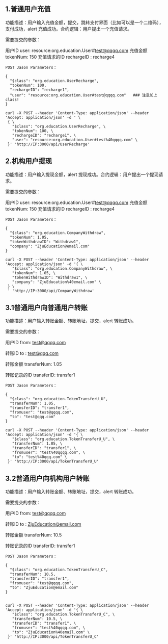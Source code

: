 ## 1.普通用户充值

功能描述：用户输入充值金额，提交，跳转支付界面（比如可以是一个二维码），支付成功，alert 充值成功。合约逻辑：用户提出一个充值请求。

需要提交的参数：

用户ID user:  resource:org.education.User#test@qqqq.com
充值金额 tokenNum:  150
充值请求的ID rechargeID :  recharge4

```
POST Jason Parameters：

{
  "$class": "org.education.UserRecharge",
  "tokenNum": 100,
  "rechargeID": "recharge1",
  "user": "resource:org.education.User#test@qqqq.com"   ### 注意加上class!
}

curl -X POST --header 'Content-Type: application/json' --header 'Accept: application/json' -d ' \ 
 { \ 
   "$class": "org.education.UserRecharge", \ 
   "tokenNum": 100, \ 
   "rechargeID": "recharge1", \ 
   "user": "resource:org.education.User#test%40qqqq.com" \ 
 }' 'http://IP:3000/api/UserRecharge'
```



## 2.机构用户提现

功能描述：用户输入提现金额，alert 提现成功。合约逻辑：用户提出一个提现请求。

需要提交的参数：

用户ID user:  resource:org.education.User#test@qqqq.com
充值金额 tokenNum:  150
充值请求的ID rechargeID :  recharge4

```
POST Jason Parameters：

{
  "$class": "org.education.CompanyWithdraw",
  "tokenNum": 1.05,
  "tokenWithdrawID": "Withdraw1",
  "company": "ZjuEducation@email.com"
}

curl -X POST --header 'Content-Type: application/json' --header 'Accept: application/json' -d '{ \ 
   "$class": "org.education.CompanyWithdraw", \ 
   "tokenNum": 1.05, \ 
   "tokenWithdrawID": "Withdraw1", \ 
   "company": "ZjuEducation%40email.com" \ 
 } \ 
 ' 'http://IP:3000/api/CompanyWithdraw'
```

## 3.1普通用户向普通用户转账

功能描述：用户输入转账金额、转账地址，提交，alert 转账成功。

需要提交的参数：

用户ID from:  test@qqqq.com

转账ID to :   test@qqq.com

转账金额 transferNum:  1.05

转账记录的ID transferID:  transfer1

```
POST Jason Parameters：

{
  "$class": "org.education.TokenTransferU_U",
  "transferNum": 1.05,
  "transferID": "transfer1",
  "fromuser": "test@qqqq.com",
  "to": "test@qqq.com"
}

curl -X POST --header 'Content-Type: application/json' --header 'Accept: application/json' -d '{ \ 
   "$class": "org.education.TokenTransferU_U", \ 
   "transferNum": 1.05, \ 
   "transferID": "transfer1", \ 
   "fromuser": "test%40qqqq.com", \ 
   "to": "test%40qqq.com" \ 
 }' 'http://IP:3000/api/TokenTransferU_U'
```

## 3.2普通用户向机构用户转账

功能描述：用户输入转账金额、转账地址，提交，alert 转账成功。

需要提交的参数：

用户ID from:  test@qqqq.com

转账ID to :   ZjuEducation@email.com

转账金额 transferNum:  10.5

转账记录的ID transferID:  transfer1

```
POST Jason Parameters：

{
  "$class": "org.education.TokenTransferU_C",
  "transferNum": 10.5,
  "transferID": "transfer1",
  "fromuser": "test@qqqq.com",
  "to": "ZjuEducation@email.com"
}


curl -X POST --header 'Content-Type: application/json' --header 'Accept: application/json' -d '{ \ 
   "$class": "org.education.TokenTransferU_C", \ 
   "transferNum": 10.5, \ 
   "transferID": "transfer1", \ 
   "fromuser": "test%40qqqq.com", \ 
   "to": "ZjuEducation%40email.com" \ 
 }' 'http://IP:3000/api/TokenTransferU_C'
```